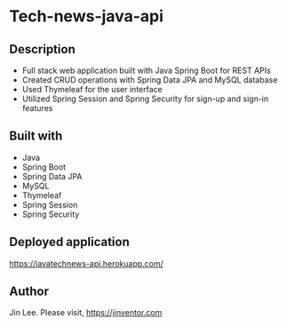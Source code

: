 # Tech-news-java-api

## Description

- Full stack web application built with Java Spring Boot for REST APIs
- Created CRUD operations with Spring Data JPA and MySQL database
- Used Thymeleaf for the user interface
- Utilized Spring Session and Spring Security for sign-up and sign-in features

## Built with

- Java
- Spring Boot
- Spring Data JPA
- MySQL
- Thymeleaf
- Spring Session
- Spring Security

## Deployed application

https://javatechnews-api.herokuapp.com/

## Author

Jin Lee. Please visit, https://jinventor.com
